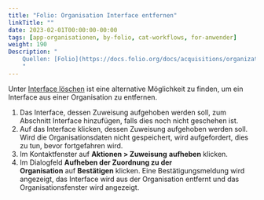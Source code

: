 ```yaml
---
title: "Folio: Organisation Interface entfernen"
linkTitle: ""
date: 2023-02-01T00:00:00-00:00
tags: [app-organisationen, by-folio, cat-workflows, for-anwender]
weight: 190
Description: "
    Quellen: [Folio](https://docs.folio.org/docs/acquisitions/organizations/#unassigning-an-interface) & [GBV](https://info.gbv.de/display/FOLIOGBVEXTERN/Folio:+Organisation+Interface+entfernen)
    "
---
```


Unter [Interface löschen](https://info.gbv.de/pages/viewpage.action?pageId=842793065) ist eine alternative Möglichkeit zu finden, um ein Interface aus einer Organisation zu entfernen.

1.  Das Interface, dessen Zuweisung aufgehoben werden soll, zum Abschnitt Interface hinzufügen, falls dies noch nicht geschehen ist.
2.  Auf das Interface klicken, dessen Zuweisung aufgehoben werden soll. Wird die Organisationsdaten nicht gespeichert, wird aufgefordert, dies zu tun, bevor fortgefahren wird.
3.  Im Kontaktfenster auf **Aktionen > Zuweisung** **aufheben** klicken.
4.  Im Dialogfeld **Aufheben der Zuordnung zu der Organisation** auf **Bestätigen** klicken. Eine Bestätigungsmeldung wird angezeigt, das Interface wird aus der Organisation entfernt und das Organisationsfenster wird angezeigt.
